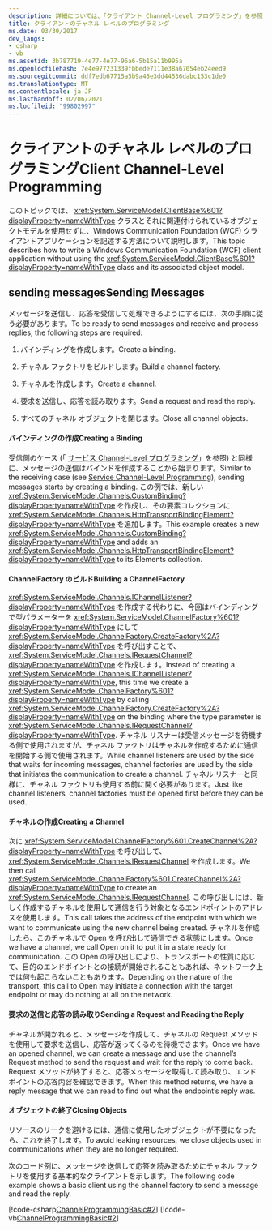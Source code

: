 ```yaml
---
description: 詳細については、「クライアント Channel-Level プログラミング」を参照してください。
title: クライアントのチャネル レベルのプログラミング
ms.date: 03/30/2017
dev_langs:
- csharp
- vb
ms.assetid: 3b787719-4e77-4e77-96a6-5b15a11b995a
ms.openlocfilehash: 7e4e977231339fbbede7111e38a67054eb24eed9
ms.sourcegitcommit: ddf7edb67715a5b9a45e3dd44536dabc153c1de0
ms.translationtype: MT
ms.contentlocale: ja-JP
ms.lasthandoff: 02/06/2021
ms.locfileid: "99802997"
---
```

# <a name="client-channel-level-programming"></a><span data-ttu-id="41edd-103">クライアントのチャネル レベルのプログラミング</span><span class="sxs-lookup"><span data-stu-id="41edd-103">Client Channel-Level Programming</span></span>

<span data-ttu-id="41edd-104">このトピックでは、 <xref:System.ServiceModel.ClientBase%601?displayProperty=nameWithType> クラスとそれに関連付けられているオブジェクトモデルを使用せずに、Windows Communication Foundation (WCF) クライアントアプリケーションを記述する方法について説明します。</span><span class="sxs-lookup"><span data-stu-id="41edd-104">This topic describes how to write a Windows Communication Foundation (WCF) client application without using the <xref:System.ServiceModel.ClientBase%601?displayProperty=nameWithType> class and its associated object model.</span></span>  
  
## <a name="sending-messages"></a><span data-ttu-id="41edd-105">sending messages</span><span class="sxs-lookup"><span data-stu-id="41edd-105">Sending Messages</span></span>  

 <span data-ttu-id="41edd-106">メッセージを送信し、応答を受信して処理できるようにするには、次の手順に従う必要があります。</span><span class="sxs-lookup"><span data-stu-id="41edd-106">To be ready to send messages and receive and process replies, the following steps are required:</span></span>  
  
1. <span data-ttu-id="41edd-107">バインディングを作成します。</span><span class="sxs-lookup"><span data-stu-id="41edd-107">Create a binding.</span></span>  
  
2. <span data-ttu-id="41edd-108">チャネル ファクトリをビルドします。</span><span class="sxs-lookup"><span data-stu-id="41edd-108">Build a channel factory.</span></span>  
  
3. <span data-ttu-id="41edd-109">チャネルを作成します。</span><span class="sxs-lookup"><span data-stu-id="41edd-109">Create a channel.</span></span>  
  
4. <span data-ttu-id="41edd-110">要求を送信し、応答を読み取ります。</span><span class="sxs-lookup"><span data-stu-id="41edd-110">Send a request and read the reply.</span></span>  
  
5. <span data-ttu-id="41edd-111">すべてのチャネル オブジェクトを閉じます。</span><span class="sxs-lookup"><span data-stu-id="41edd-111">Close all channel objects.</span></span>  
  
#### <a name="creating-a-binding"></a><span data-ttu-id="41edd-112">バインディングの作成</span><span class="sxs-lookup"><span data-stu-id="41edd-112">Creating a Binding</span></span>  

 <span data-ttu-id="41edd-113">受信側のケース (「 [サービス Channel-Level プログラミング](service-channel-level-programming.md)」を参照) と同様に、メッセージの送信はバインドを作成することから始まります。</span><span class="sxs-lookup"><span data-stu-id="41edd-113">Similar to the receiving case (see [Service Channel-Level Programming](service-channel-level-programming.md)), sending messages starts by creating a binding.</span></span> <span data-ttu-id="41edd-114">この例では、新しい <xref:System.ServiceModel.Channels.CustomBinding?displayProperty=nameWithType> を作成し、その要素コレクションに <xref:System.ServiceModel.Channels.HttpTransportBindingElement?displayProperty=nameWithType> を追加します。</span><span class="sxs-lookup"><span data-stu-id="41edd-114">This example creates a new <xref:System.ServiceModel.Channels.CustomBinding?displayProperty=nameWithType> and adds an <xref:System.ServiceModel.Channels.HttpTransportBindingElement?displayProperty=nameWithType> to its Elements collection.</span></span>  
  
#### <a name="building-a-channelfactory"></a><span data-ttu-id="41edd-115">ChannelFactory のビルド</span><span class="sxs-lookup"><span data-stu-id="41edd-115">Building a ChannelFactory</span></span>  

 <span data-ttu-id="41edd-116"><xref:System.ServiceModel.Channels.IChannelListener?displayProperty=nameWithType> を作成する代わりに、今回はバインディングで型パラメーターを <xref:System.ServiceModel.ChannelFactory%601?displayProperty=nameWithType> にして <xref:System.ServiceModel.ChannelFactory.CreateFactory%2A?displayProperty=nameWithType> を呼び出すことで、<xref:System.ServiceModel.Channels.IRequestChannel?displayProperty=nameWithType> を作成します。</span><span class="sxs-lookup"><span data-stu-id="41edd-116">Instead of creating a <xref:System.ServiceModel.Channels.IChannelListener?displayProperty=nameWithType>, this time we create a <xref:System.ServiceModel.ChannelFactory%601?displayProperty=nameWithType> by calling <xref:System.ServiceModel.ChannelFactory.CreateFactory%2A?displayProperty=nameWithType> on the binding where the type parameter is <xref:System.ServiceModel.Channels.IRequestChannel?displayProperty=nameWithType>.</span></span> <span data-ttu-id="41edd-117">チャネル リスナーは受信メッセージを待機する側で使用されますが、チャネル ファクトリはチャネルを作成するために通信を開始する側で使用されます。</span><span class="sxs-lookup"><span data-stu-id="41edd-117">While channel listeners are used by the side that waits for incoming messages, channel factories are used by the side that initiates the communication to create a channel.</span></span> <span data-ttu-id="41edd-118">チャネル リスナーと同様に、チャネル ファクトリも使用する前に開く必要があります。</span><span class="sxs-lookup"><span data-stu-id="41edd-118">Just like channel listeners, channel factories must be opened first before they can be used.</span></span>  
  
#### <a name="creating-a-channel"></a><span data-ttu-id="41edd-119">チャネルの作成</span><span class="sxs-lookup"><span data-stu-id="41edd-119">Creating a Channel</span></span>  

 <span data-ttu-id="41edd-120">次に <xref:System.ServiceModel.ChannelFactory%601.CreateChannel%2A?displayProperty=nameWithType> を呼び出して、<xref:System.ServiceModel.Channels.IRequestChannel> を作成します。</span><span class="sxs-lookup"><span data-stu-id="41edd-120">We then call <xref:System.ServiceModel.ChannelFactory%601.CreateChannel%2A?displayProperty=nameWithType> to create an <xref:System.ServiceModel.Channels.IRequestChannel>.</span></span> <span data-ttu-id="41edd-121">この呼び出しには、新しく作成するチャネルを使用して通信を行う対象となるエンドポイントのアドレスを使用します。</span><span class="sxs-lookup"><span data-stu-id="41edd-121">This call takes the address of the endpoint with which we want to communicate using the new channel being created.</span></span> <span data-ttu-id="41edd-122">チャネルを作成したら、このチャネルで Open を呼び出して通信できる状態にします。</span><span class="sxs-lookup"><span data-stu-id="41edd-122">Once we have a channel, we call Open on it to put it in a state ready for communication.</span></span> <span data-ttu-id="41edd-123">この Open の呼び出しにより、トランスポートの性質に応じて、目的のエンドポイントとの接続が開始されることもあれば、ネットワーク上では何も起こらないこともあります。</span><span class="sxs-lookup"><span data-stu-id="41edd-123">Depending on the nature of the transport, this call to Open may initiate a connection with the target endpoint or may do nothing at all on the network.</span></span>  
  
#### <a name="sending-a-request-and-reading-the-reply"></a><span data-ttu-id="41edd-124">要求の送信と応答の読み取り</span><span class="sxs-lookup"><span data-stu-id="41edd-124">Sending a Request and Reading the Reply</span></span>  

 <span data-ttu-id="41edd-125">チャネルが開かれると、メッセージを作成して、チャネルの Request メソッドを使用して要求を送信し、応答が返ってくるのを待機できます。</span><span class="sxs-lookup"><span data-stu-id="41edd-125">Once we have an opened channel, we can create a message and use the channel’s Request method to send the request and wait for the reply to come back.</span></span> <span data-ttu-id="41edd-126">Request メソッドが終了すると、応答メッセージを取得して読み取り、エンドポイントの応答内容を確認できます。</span><span class="sxs-lookup"><span data-stu-id="41edd-126">When this method returns, we have a reply message that we can read to find out what the endpoint’s reply was.</span></span>  
  
#### <a name="closing-objects"></a><span data-ttu-id="41edd-127">オブジェクトの終了</span><span class="sxs-lookup"><span data-stu-id="41edd-127">Closing Objects</span></span>  

 <span data-ttu-id="41edd-128">リソースのリークを避けるには、通信に使用したオブジェクトが不要になったら、これを終了します。</span><span class="sxs-lookup"><span data-stu-id="41edd-128">To avoid leaking resources, we close objects used in communications when they are no longer required.</span></span>  
  
 <span data-ttu-id="41edd-129">次のコード例に、メッセージを送信して応答を読み取るためにチャネル ファクトリを使用する基本的なクライアントを示します。</span><span class="sxs-lookup"><span data-stu-id="41edd-129">The following code example shows a basic client using the channel factory to send a message and read the reply.</span></span>  
  
 [!code-csharp[ChannelProgrammingBasic#2](../../../../samples/snippets/csharp/VS_Snippets_CFX/channelprogrammingbasic/cs/clientprogram.cs#2)]
 [!code-vb[ChannelProgrammingBasic#2](../../../../samples/snippets/visualbasic/VS_Snippets_CFX/channelprogrammingbasic/vb/clientprogram.vb#2)]
